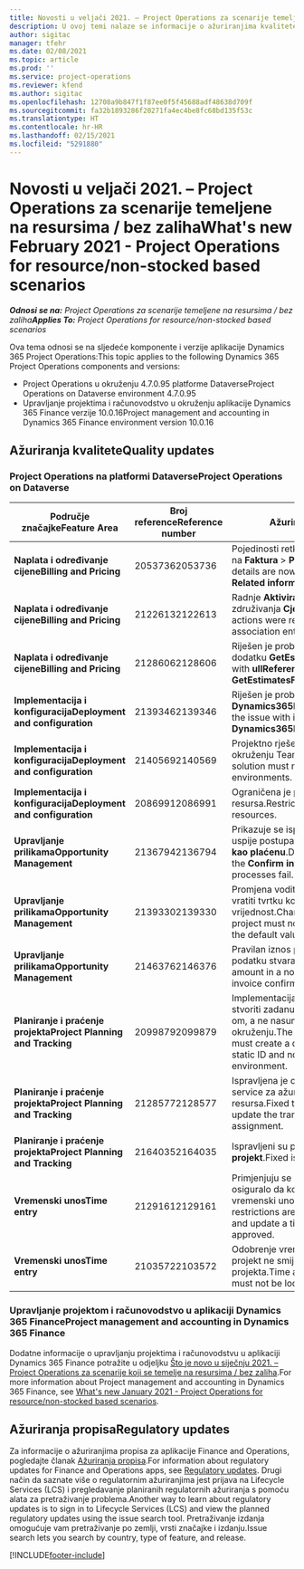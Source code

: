 ```yaml
---
title: Novosti u veljači 2021. – Project Operations za scenarije temeljene na resursima / bez zaliha
description: U ovoj temi nalaze se informacije o ažuriranjima kvalitete dostupnim u izdanju aplikacije Project Operations za scenarije koji se temelje na resursu / bez zaliha za veljaču 2021.
author: sigitac
manager: tfehr
ms.date: 02/08/2021
ms.topic: article
ms.prod: ''
ms.service: project-operations
ms.reviewer: kfend
ms.author: sigitac
ms.openlocfilehash: 12708a9b847f1f87ee0f5f45688adf48638d709f
ms.sourcegitcommit: fa32b1893286f20271fa4ec4be8fc68bd135f53c
ms.translationtype: HT
ms.contentlocale: hr-HR
ms.lasthandoff: 02/15/2021
ms.locfileid: "5291880"
---
```

# <a name="whats-new-february-2021---project-operations-for-resourcenon-stocked-based-scenarios"></a><span data-ttu-id="5369b-103">Novosti u veljači 2021. – Project Operations za scenarije temeljene na resursima / bez zaliha</span><span class="sxs-lookup"><span data-stu-id="5369b-103">What's new February 2021 - Project Operations for resource/non-stocked based scenarios</span></span>

<span data-ttu-id="5369b-104">_**Odnosi se na:** Project Operations za scenarije temeljene na resursima / bez zaliha_</span><span class="sxs-lookup"><span data-stu-id="5369b-104">_**Applies To:** Project Operations for resource/non-stocked based scenarios_</span></span>

<span data-ttu-id="5369b-105">Ova tema odnosi se na sljedeće komponente i verzije aplikacije Dynamics 365 Project Operations:</span><span class="sxs-lookup"><span data-stu-id="5369b-105">This topic applies to the following Dynamics 365 Project Operations components and versions:</span></span>

- <span data-ttu-id="5369b-106">Project Operations u okruženju 4.7.0.95 platforme Dataverse</span><span class="sxs-lookup"><span data-stu-id="5369b-106">Project Operations on Dataverse environment 4.7.0.95</span></span>
- <span data-ttu-id="5369b-107">Upravljanje projektima i računovodstvo u okruženju aplikacije Dynamics 365 Finance verzije 10.0.16</span><span class="sxs-lookup"><span data-stu-id="5369b-107">Project management and accounting in Dynamics 365 Finance environment version 10.0.16</span></span> 

## <a name="quality-updates"></a><span data-ttu-id="5369b-108">Ažuriranja kvalitete</span><span class="sxs-lookup"><span data-stu-id="5369b-108">Quality updates</span></span>

### <a name="project-operations-on-dataverse"></a><span data-ttu-id="5369b-109">Project Operations na platformi Dataverse</span><span class="sxs-lookup"><span data-stu-id="5369b-109">Project Operations on Dataverse</span></span>

| <span data-ttu-id="5369b-110">**Područje značajke**</span><span class="sxs-lookup"><span data-stu-id="5369b-110">**Feature Area**</span></span> | <span data-ttu-id="5369b-111">**Broj reference**</span><span class="sxs-lookup"><span data-stu-id="5369b-111">**Reference number**</span></span> | <span data-ttu-id="5369b-112">**Ažuriranja kvalitete**</span><span class="sxs-lookup"><span data-stu-id="5369b-112">**Quality update**</span></span> |
| --- | --- | --- |
| <span data-ttu-id="5369b-113">**Naplata i određivanje cijene**</span><span class="sxs-lookup"><span data-stu-id="5369b-113">**Billing and Pricing**</span></span> | <span data-ttu-id="5369b-114">2053736</span><span class="sxs-lookup"><span data-stu-id="5369b-114">2053736</span></span> | <span data-ttu-id="5369b-115">Pojedinosti retka fakture sada su dostupne odlaskom na **Faktura** > **Povezane informacije**.</span><span class="sxs-lookup"><span data-stu-id="5369b-115">Invoice line details are now accessible by going to **Invoice** > **Related information**.</span></span> |
| <span data-ttu-id="5369b-116">**Naplata i određivanje cijene**</span><span class="sxs-lookup"><span data-stu-id="5369b-116">**Billing and Pricing**</span></span> | <span data-ttu-id="5369b-117">2122613</span><span class="sxs-lookup"><span data-stu-id="5369b-117">2122613</span></span> | <span data-ttu-id="5369b-118">Radnje **Aktiviraj** i **Deaktiviraj** uklonjene su iz entiteta združivanja **Cjenik**.</span><span class="sxs-lookup"><span data-stu-id="5369b-118">The **Activate** and **Deactivate** actions were removed from the **Price List** association entities.</span></span> |
| <span data-ttu-id="5369b-119">**Naplata i određivanje cijene**</span><span class="sxs-lookup"><span data-stu-id="5369b-119">**Billing and Pricing**</span></span> | <span data-ttu-id="5369b-120">2128606</span><span class="sxs-lookup"><span data-stu-id="5369b-120">2128606</span></span> | <span data-ttu-id="5369b-121">Riješen je problem sa **ullReferenceException** u dodatku **GetEstimatesForProject**.</span><span class="sxs-lookup"><span data-stu-id="5369b-121">Resolved the issue with **ullReferenceException** in the **GetEstimatesForProject** plug-in.</span></span> |
| <span data-ttu-id="5369b-122">**Implementacija i konfiguracija**</span><span class="sxs-lookup"><span data-stu-id="5369b-122">**Deployment and configuration**</span></span> | <span data-ttu-id="5369b-123">2139346</span><span class="sxs-lookup"><span data-stu-id="5369b-123">2139346</span></span> | <span data-ttu-id="5369b-124">Riješen je problem s uvozom neupravljanog rješenja **Dynamics365ProjectOperationsDualWrite**.</span><span class="sxs-lookup"><span data-stu-id="5369b-124">Resolved the issue with importing unmanaged **Dynamics365ProjectOperationsDualWrite** solution.</span></span> |
| <span data-ttu-id="5369b-125">**Implementacija i konfiguracija**</span><span class="sxs-lookup"><span data-stu-id="5369b-125">**Deployment and configuration**</span></span> | <span data-ttu-id="5369b-126">2140569</span><span class="sxs-lookup"><span data-stu-id="5369b-126">2140569</span></span> | <span data-ttu-id="5369b-127">Projektno rješenje ne mora biti instalirano u okruženju Teams platforme Dataverse.</span><span class="sxs-lookup"><span data-stu-id="5369b-127">Project solution must not be installed in the Dataverse Teams environments.</span></span> |
| <span data-ttu-id="5369b-128">**Implementacija i konfiguracija**</span><span class="sxs-lookup"><span data-stu-id="5369b-128">**Deployment and configuration**</span></span> | <span data-ttu-id="5369b-129">2086991</span><span class="sxs-lookup"><span data-stu-id="5369b-129">2086991</span></span> | <span data-ttu-id="5369b-130">Ograničena je prilagodba lokalizacije web-resursa.</span><span class="sxs-lookup"><span data-stu-id="5369b-130">Restricted customizing localization of web resources.</span></span> |
| <span data-ttu-id="5369b-131">**Upravljanje prilikama**</span><span class="sxs-lookup"><span data-stu-id="5369b-131">**Opportunity Management**</span></span> | <span data-ttu-id="5369b-132">2136794</span><span class="sxs-lookup"><span data-stu-id="5369b-132">2136794</span></span> | <span data-ttu-id="5369b-133">Prikazuje se ispravna poruka o pogrešci kada ne uspije postupak **Potvrdi fakturu** ili **Označi fakturu kao plaćenu**.</span><span class="sxs-lookup"><span data-stu-id="5369b-133">Display the correct error message when the **Confirm invoice** or **Mark invoice as paid** processes fail.</span></span> |
| <span data-ttu-id="5369b-134">**Upravljanje prilikama**</span><span class="sxs-lookup"><span data-stu-id="5369b-134">**Opportunity Management**</span></span> | <span data-ttu-id="5369b-135">2139330</span><span class="sxs-lookup"><span data-stu-id="5369b-135">2139330</span></span> | <span data-ttu-id="5369b-136">Promjena voditelja projekta na projektu ne smije vratiti tvrtku koja je vlasnik natrag na zadanu vrijednost.</span><span class="sxs-lookup"><span data-stu-id="5369b-136">Changing the Project manager on a project must not reset the owning company back to the default value.</span></span> |
| <span data-ttu-id="5369b-137">**Upravljanje prilikama**</span><span class="sxs-lookup"><span data-stu-id="5369b-137">**Opportunity Management**</span></span> | <span data-ttu-id="5369b-138">2146376</span><span class="sxs-lookup"><span data-stu-id="5369b-138">2146376</span></span> | <span data-ttu-id="5369b-139">Pravilan iznos poreza u nenaplativo stvarnom podatku stvara se iz potvrde fakture.</span><span class="sxs-lookup"><span data-stu-id="5369b-139">Corrected tax amount in a non-chargeable actual is created from invoice confirmation.</span></span> |
| <span data-ttu-id="5369b-140">**Planiranje i praćenje projekta**</span><span class="sxs-lookup"><span data-stu-id="5369b-140">**Project Planning and Tracking**</span></span> | <span data-ttu-id="5369b-141">2099879</span><span class="sxs-lookup"><span data-stu-id="5369b-141">2099879</span></span> | <span data-ttu-id="5369b-142">Implementacija okruženja platforme Dataverse mora stvoriti zadanu kategoriju transakcije sa statičkim ID-om, a ne nasumično generirati jednu po okruženju.</span><span class="sxs-lookup"><span data-stu-id="5369b-142">The Dataverse environment deployment must create a default transaction category with a static ID and not randomly generate one per environment.</span></span> |
| <span data-ttu-id="5369b-143">**Planiranje i praćenje projekta**</span><span class="sxs-lookup"><span data-stu-id="5369b-143">**Project Planning and Tracking**</span></span> | <span data-ttu-id="5369b-144">2128577</span><span class="sxs-lookup"><span data-stu-id="5369b-144">2128577</span></span> | <span data-ttu-id="5369b-145">Ispravljena je ovlast korisnika u aplikaciji Project service za ažuriranje kategorije transakcije u dodjeli resursa.</span><span class="sxs-lookup"><span data-stu-id="5369b-145">Fixed the Project service user privileges to update the transaction category on a resource assignment.</span></span> |
| <span data-ttu-id="5369b-146">**Planiranje i praćenje projekta**</span><span class="sxs-lookup"><span data-stu-id="5369b-146">**Project Planning and Tracking**</span></span> | <span data-ttu-id="5369b-147">2164035</span><span class="sxs-lookup"><span data-stu-id="5369b-147">2164035</span></span> | <span data-ttu-id="5369b-148">Ispravljeni su problemi s funkcijom **Kopiraj projekt**.</span><span class="sxs-lookup"><span data-stu-id="5369b-148">Fixed issues with the **Copy Project** function.</span></span> |
| <span data-ttu-id="5369b-149">**Vremenski unos**</span><span class="sxs-lookup"><span data-stu-id="5369b-149">**Time entry**</span></span> | <span data-ttu-id="5369b-150">2129161</span><span class="sxs-lookup"><span data-stu-id="5369b-150">2129161</span></span> | <span data-ttu-id="5369b-151">Primjenjuju se stroža ograničenja kako bi se osiguralo da korisnici ne mogu mijenjati i ažurirati vremenski unos koji je poslan ili odobren.</span><span class="sxs-lookup"><span data-stu-id="5369b-151">Tighter restrictions are applied to ensure users can't change and update a time entry that has been submitted or approved.</span></span> |
| <span data-ttu-id="5369b-152">**Vremenski unos**</span><span class="sxs-lookup"><span data-stu-id="5369b-152">**Time entry**</span></span> | <span data-ttu-id="5369b-153">2103572</span><span class="sxs-lookup"><span data-stu-id="5369b-153">2103572</span></span> | <span data-ttu-id="5369b-154">Odobrenje vremena za unose koji se ne odnose na projekt ne smije tražiti ulogu odobravatelja projekta.</span><span class="sxs-lookup"><span data-stu-id="5369b-154">Time approval for non-project time entries must not be looking for project approver role.</span></span> |

### <a name="project-management-and-accounting-in-dynamics-365-finance"></a><span data-ttu-id="5369b-155">Upravljanje projektom i računovodstvo u aplikaciji Dynamics 365 Finance</span><span class="sxs-lookup"><span data-stu-id="5369b-155">Project management and accounting in Dynamics 365 Finance</span></span> 

<span data-ttu-id="5369b-156">Dodatne informacije o upravljanju projektima i računovodstvu u aplikaciji Dynamics 365 Finance potražite u odjeljku [Što je novo u siječnju 2021. – Project Operations za scenarije koji se temelje na resursima / bez zaliha](whats-new-jan-2021-resource-based.md).</span><span class="sxs-lookup"><span data-stu-id="5369b-156">For more information about Project management and accounting in Dynamics 365 Finance, see [What's new January 2021 - Project Operations for resource/non-stocked based scenarios](whats-new-jan-2021-resource-based.md).</span></span>


## <a name="regulatory-updates"></a><span data-ttu-id="5369b-157">Ažuriranja propisa</span><span class="sxs-lookup"><span data-stu-id="5369b-157">Regulatory updates</span></span>

<span data-ttu-id="5369b-158">Za informacije o ažuriranjima propisa za aplikacije Finance and Operations, pogledajte članak [Ažuriranja propisa](https://docs.microsoft.com/dynamics365/finance/localizations/regulatory-updates).</span><span class="sxs-lookup"><span data-stu-id="5369b-158">For information about regulatory updates for Finance and Operations apps, see [Regulatory updates](https://docs.microsoft.com/dynamics365/finance/localizations/regulatory-updates).</span></span> <span data-ttu-id="5369b-159">Drugi način da saznate više o regulatornim ažuriranjima jest prijava na Lifecycle Services (LCS) i pregledavanje planiranih regulatornih ažuriranja s pomoću alata za pretraživanje problema.</span><span class="sxs-lookup"><span data-stu-id="5369b-159">Another way to learn about regulatory updates is to sign in to Lifecycle Services (LCS) and view the planned regulatory updates using the issue search tool.</span></span> <span data-ttu-id="5369b-160">Pretraživanje izdanja omogućuje vam pretraživanje po zemlji, vrsti značajke i izdanju.</span><span class="sxs-lookup"><span data-stu-id="5369b-160">Issue search lets you search by country, type of feature, and release.</span></span>


[!INCLUDE[footer-include](../includes/footer-banner.md)]